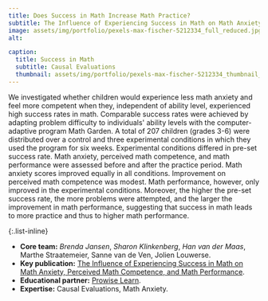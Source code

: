 ```yaml
---
title: Does Success in Math Increase Math Practice?
subtitle: The Influence of Experiencing Success in Math on Math Anxiety, Perceived Math Competence, and Math Performance
image: assets/img/portfolio/pexels-max-fischer-5212334_full_reduced.jpg
alt: 

caption:
  title: Success in Math
  subtitle: Causal Evaluations
  thumbnail: assets/img/portfolio/pexels-max-fischer-5212334_thumbnail_reduced.jpg
---
```


We investigated whether children would experience less math anxiety and feel more competent when they, independent of ability level, experienced high success rates in math. Comparable success rates were achieved by adapting problem difficulty to individuals' ability levels with the computer-adaptive program Math Garden. A total of 207 children (grades 3-6) were distributed over a control and three experimental conditions in which they used the program for six weeks. Experimental conditions differed in pre-set success rate. Math anxiety, perceived math competence, and math performance were assessed before and after the practice period. Math anxiety scores improved equally in all conditions. Improvement on perceived math competence was modest. Math performance, however, only improved in the experimental conditions. Moreover, the higher the pre-set success rate, the more problems were attempted, and the larger the improvement in math performance, suggesting that success in math leads to more practice and thus to higher math performance.

{:.list-inline}
- **Core team:** *Brenda Jansen*, *Sharon Klinkenberg*, *Han van der Maas*, Marthe Straatemeier, Sanne van de Ven, Jolien Louwerse.
- **Key publication:** [The Influence of Experiencing Success in Math on Math Anxiety, Perceived Math Competence, and Math Performance](https://www.researchgate.net/profile/Brenda-Jansen/publication/257455049_The_influence_of_experiencing_success_in_math_on_math_anxiety_perceived_math_competence_and_math_performance/links/611e5b1b1e95fe241ae2afb5/The-influence-of-experiencing-success-in-math-on-math-anxiety-perceived-math-competence-and-math-performance.pdf).
- **Educational partner:** [Prowise Learn](https://www.prowise.com/en/prowise-learn/).
- **Expertise:** Causal Evaluations, Math Anxiety.
